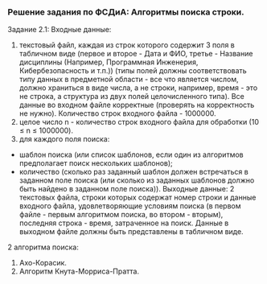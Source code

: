 ### Решение задания по ФСДиА: Алгоритмы поиска строки.

Задание 2.1:
Входные данные: 
1) текстовый файл, каждая из строк которого содержит 3 поля в табличном виде (первое и второе - Дата и ФИО, третье - Название дисциплины (Например, Программная Инженерия, Кибербезопасность и т.п.)) (типы полей должны соответствовать типу данных в предметной области - все что является числом, должно храниться в виде числа, а не строки, например, время - это не строка, а структура из двух полей целочисленного типа). Все данные во входном файле корректные (проверять на корректность не нужно). Количество строк входного файла - 1000000.
2) целое число n - количество строк входного файла для обработки (10 ≤ n ≤ 1000000).
3) для каждого поля поиска:
- шаблон поиска (или список шаблонов, если один из алгоритмов предполагает поиск нескольких шаблонов);
- количество (сколько раз заданный шаблон должен встречаться в заданном поле поиска (или сколько из заданных шаблонов должно быть найдено в заданном поле поиска)).
Выходные данные: 2 текстовых файла, строки которых содержат номер строки и данные входного файла, удовлетворяющие условиям поиска (в первом файле - первым алгоритмом поиска, во втором - вторым), последняя строка - время, затраченное на поиск. Данные в выходном файле должны быть представлены в табличном виде.

2 алгоритма поиска:

1. Ахо-Корасик.
2. Алгоритм Кнута-Морриса-Пратта.

